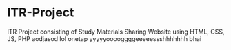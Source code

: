 # ITR-Project
ITR Project consisting of Study Materials Sharing Website using HTML, CSS, JS, PHP aodjasod
lol
onetap
yyyyyooooggggeeeeessshhhhhhh bhai







